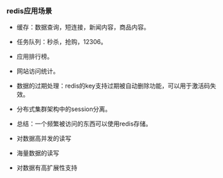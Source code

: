 ### redis应用场景

- 缓存：数据查询，短连接，新闻内容，商品内容。
- 任务队列：秒杀，抢购，12306。
- 应用排行榜。
- 网站访问统计。
- 数据的过期处理：redis的key支持过期被自动删除功能，可以用于激活码失效。
- 分布式集群架构中的session分离。
- 总结：一个频繁被访问的东西可以使用redis存储。

- 对数据高并发的读写
- 海量数据的读写
- 对数据有高扩展性支持
